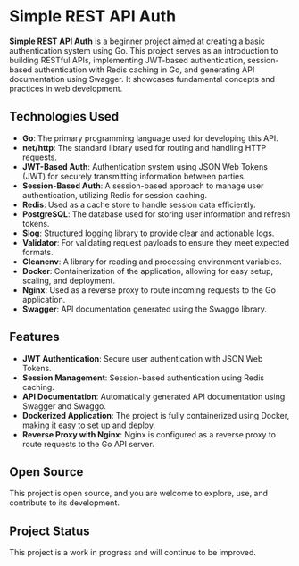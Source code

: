 # Simple REST API Auth

**Simple REST API Auth** is a beginner project aimed at creating a basic authentication system using Go. This project serves as an introduction to building RESTful APIs, implementing JWT-based authentication, session-based authentication with Redis caching in Go, and generating API documentation using Swagger. It showcases fundamental concepts and practices in web development.

## Technologies Used
- **Go**: The primary programming language used for developing this API.
- **net/http**: The standard library used for routing and handling HTTP requests.
- **JWT-Based Auth**: Authentication system using JSON Web Tokens (JWT) for securely transmitting information between parties.
- **Session-Based Auth**: A session-based approach to manage user authentication, utilizing Redis for session caching.
- **Redis**: Used as a cache store to handle session data efficiently.
- **PostgreSQL**: The database used for storing user information and refresh tokens.
- **Slog**: Structured logging library to provide clear and actionable logs.
- **Validator**: For validating request payloads to ensure they meet expected formats.
- **Cleanenv**: A library for reading and processing environment variables.
- **Docker**: Containerization of the application, allowing for easy setup, scaling, and deployment.
- **Nginx**: Used as a reverse proxy to route incoming requests to the Go application.
- **Swagger**: API documentation generated using the Swaggo library.

## Features
- **JWT Authentication**: Secure user authentication with JSON Web Tokens.
- **Session Management**: Session-based authentication using Redis caching.
- **API Documentation**: Automatically generated API documentation using Swagger and Swaggo.
- **Dockerized Application**: The project is fully containerized using Docker, making it easy to set up and deploy.
- **Reverse Proxy with Nginx**: Nginx is configured as a reverse proxy to route requests to the Go API server.

## Open Source
This project is open source, and you are welcome to explore, use, and contribute to its development.

## Project Status
This project is a work in progress and will continue to be improved.


